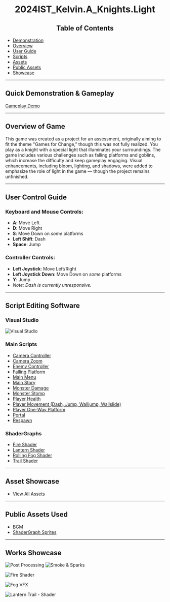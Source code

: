 <h1 align="center">
    2024IST_Kelvin.A_Knights.Light
</h1>

<h2 align="center">
    Table of Contents
</h2>

- [Demonstration](https://github.com/TempeHS/2024IST_Kelvin.A_Knights.Light/blob/main/README.md#quick-demonstration--gameplay)
- [Overview](https://github.com/TempeHS/2024IST_Kelvin.A_Knights.Light/blob/main/README.md#overview-of-game)
- [User Guide](https://github.com/TempeHS/2024IST_Kelvin.A_Knights.Light/blob/main/README.md#user-control-guide)
- [Scripts](https://github.com/TempeHS/2024IST_Kelvin.A_Knights.Light/blob/main/README.md#script-editing-software)
- [Assets](https://github.com/TempeHS/2024IST_Kelvin.A_Knights.Light/blob/main/README.md#asset-showcase)
- [Public Assets](https://github.com/TempeHS/2024IST_Kelvin.A_Knights.Light/blob/main/README.md#public-assets-used)
- [Showcase](https://github.com/TempeHS/2024IST_Kelvin.A_Knights.Light/blob/main/README.md#showcase-of-works)

---

## Quick Demonstration & Gameplay

[Gameplay Demo](https://github.com/user-attachments/assets/b3b530ec-3bd9-42b2-b68c-0a961a1a589b)

---

## Overview of Game

<p>
This game was created as a project for an assessment, originally aiming to fit the theme "Games for Change," though this was not fully realized. You play as a knight with a special light that illuminates your surroundings. The game includes various challenges such as falling platforms and goblins, which increase the difficulty and keep gameplay engaging. Visual enhancements, including bloom, lighting, and shadows, were added to emphasize the role of light in the game — though the project remains unfinished.
</p>

---

## User Control Guide

### Keyboard and Mouse Controls:
- **A**: Move Left
- **D**: Move Right
- **S**: Move Down on *some* platforms
- **Left Shift**: Dash
- **Space**: Jump

### Controller Controls:
- **Left Joystick**: Move Left/Right
- **Left Joystick Down**: Move Down on *some* platforms
- **Y**: Jump
- *Note: Dash is currently unresponsive.*

---

## Script Editing Software

### Visual Studio
![Visual Studio](https://github.com/user-attachments/assets/7f95c7b2-96c0-469b-8fa8-c2487bc9178c)

### Main Scripts
- [Camera Controller](https://github.com/TempeHS/2024IST_Kelvin.A_Knights.Light/blob/main/My%20project/Assets/Scripts/Cameracontroller.cs)
- [Camera Zoom](https://github.com/TempeHS/2024IST_Kelvin.A_Knights.Light/blob/main/My%20project/Assets/Scripts/CameraZoom.cs)
- [Enemy Controller](https://github.com/TempeHS/2024IST_Kelvin.A_Knights.Light/blob/main/My%20project/Assets/Scripts/EnemyController.cs)
- [Falling Platform](https://github.com/TempeHS/2024IST_Kelvin.A_Knights.Light/blob/main/My%20project/Assets/Scripts/FallingPlatform.cs)
- [Main Menu](https://github.com/TempeHS/2024IST_Kelvin.A_Knights.Light/blob/main/My%20project/Assets/Scripts/MainStory.cs)
- [Main Story](https://github.com/TempeHS/2024IST_Kelvin.A_Knights.Light/blob/main/My%20project/Assets/Scripts/MainStory.cs)                                            
- [Monster Damage](https://github.com/TempeHS/2024IST_Kelvin.A_Knights.Light/blob/main/My%20project/Assets/Scripts/MonsterDamage.cs)
- [Monster Stomp](https://github.com/TempeHS/2024IST_Kelvin.A_Knights.Light/blob/main/My%20project/Assets/Scripts/MonsterStomp.cs)
- [Player Health](https://github.com/TempeHS/2024IST_Kelvin.A_Knights.Light/blob/main/My%20project/Assets/Scripts/PlayerHealth.cs)
- [Player Movement (Dash, Jump, Walljump, Wallslide)](https://github.com/TempeHS/2024IST_Kelvin.A_Knights.Light/blob/main/My%20project/Assets/Scripts/PlayerMovement.cs)
- [Player One-Way Platform](https://github.com/TempeHS/2024IST_Kelvin.A_Knights.Light/blob/main/My%20project/Assets/Scripts/PlayerOneWayPlatform.cs)
- [Portal](https://github.com/TempeHS/2024IST_Kelvin.A_Knights.Light/blob/main/My%20project/Assets/Scripts/Portal.cs)
- [Respawn](https://github.com/TempeHS/2024IST_Kelvin.A_Knights.Light/blob/main/My%20project/Assets/Scripts/RespawnScript.cs)

### ShaderGraphs
- [Fire Shader](https://github.com/TempeHS/2024IST_Kelvin.A_Knights.Light/blob/main/My%20project/Assets/Shaders/FireShader.shadergraph)
- [Lantern Shader](https://github.com/TempeHS/2024IST_Kelvin.A_Knights.Light/blob/main/My%20project/Assets/Shaders/LanternTrail.shadergraph)
- [Rolling Fog Shader](https://github.com/TempeHS/2024IST_Kelvin.A_Knights.Light/blob/main/My%20project/Assets/Shaders/RollingFog.shadergraph)
- [Trail Shader](https://github.com/TempeHS/2024IST_Kelvin.A_Knights.Light/blob/main/My%20project/Assets/Shaders/Trail.shadergraph)

---

## Asset Showcase

- [View All Assets](https://github.com/TempeHS/2024IST_Kelvin.A_Knights.Light/tree/main/My%20project/Assets/Sprite)

---

## Public Assets Used
- [BGM](https://assetstore.unity.com/packages/audio/music/absolutely-free-music-4883)
- [ShaderGraph Sprites](https://assetstore.unity.com/packages/essentials/tutorial-projects/happy-harvest-2d-sample-project-259218)

---

## Works Showcase

![Post Processing](https://github.com/user-attachments/assets/6a2f9842-49d7-496c-88e8-5a3adddda8da) 
![Smoke & Sparks](https://github.com/user-attachments/assets/262434d6-8281-4a63-9214-79de870f2ce6)

![Fire Shader](https://github.com/user-attachments/assets/b67c547f-0fb0-484e-95a5-b6635df883c9)

![Fog VFX](https://github.com/user-attachments/assets/fb316b80-9147-4a8a-bfb5-8f8b37d856ff)

![Lantern Trail - Shader](https://github.com/user-attachments/assets/ba394c91-41b7-49a5-bdbc-46685569eb3b)



